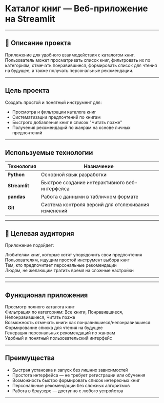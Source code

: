 #  Каталог книг — Веб-приложение на Streamlit

---

## 📖 Описание проекта

Приложение для удобного взаимодействия с каталогом книг. Пользователь может просматривать список книг, фильтровать их по категориям, отмечать понравившиеся, формировать список для чтения на будущее, а также получать персональные рекомендации.

---

##  Цель проекта

Создать простой и понятный инструмент для:

- Просмотра и фильтрации каталога книг
- Систематизации предпочтений по книгам
- Быстрого добавления книг в список "Читать позже"
- Получения рекомендаций по жанрам на основе личных предпочтений

---

##  Используемые технологии

| Технология | Назначение |
|------------|------------|
| **Python** | Основной язык разработки |
| **Streamlit** | Быстрое создание интерактивного веб-интерфейса |
| **pandas** | Работа с данными в табличном формате |
| **Git** | Система контроля версий для отслеживания изменений |

---

## 👥 Целевая аудитория

Приложение подойдет:

 Любителям книг, которые хотят упорядочить свои предпочтения  
 Пользователям, ищущим простой инструмент выбора книг  
 Тем, кто предпочитает персональные рекомендации  
 Людям, не желающим тратить время на сложные настройки  

---

---

##  Функционал приложения

 Просмотр полного каталога книг  
 Фильтрация по категориям: Все книги, Понравившиеся, Непонравившиеся, Читать позже  
 Возможность отмечать книги как понравившиеся/непонравившиеся  
 Формирование списка для чтения на будущее  
 Генерация персональных рекомендаций по жанрам  
 Удобный и понятный пользовательский интерфейс  

---

##  Преимущества

- Быстрая установка и запуск без лишних зависимостей  
- Простота интерфейса — не требует регистрации или обучения  
- Возможность быстро формировать список интересных книг  
- Персональные рекомендации без сложных алгоритмов  
- Работа в браузере — доступно с любого устройства  

---






